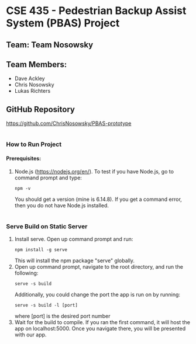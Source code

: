 # CSE 435 - Pedestrian Backup Assist System (PBAS) Project
## Team: Team Nosowsky
## Team Members:
- Dave Ackley
- Chris Nosowsky
- Lukas Richters

## GitHub Repository
https://github.com/ChrisNosowsky/PBAS-prototype

#

### How to Run Project
#### Prerequisites:
1. Node.js (https://nodejs.org/en/). To test if you have Node.js, go to command prompt and type:
    ```
    npm -v
    ```
     You should get a version (mine is 6.14.8). If you get a command error, then you do not have Node.js installed.

#

### Serve Build on Static Server
1. Install serve. Open up command prompt and run:
    ```
    npm install -g serve
    ```
    This will install the npm package "serve" globally.
2. Open up command prompt, navigate to the root directory, and run the following:
    ```
    serve -s build
    ```
    Additionally, you could change the port the app is run on by running:
    ```
    serve -s build -l [port]
    ```
    where [port] is the desired port number
3. Wait for the build to compile. If you ran the first command, it will host the app on localhost:5000. Once you navigate there, you will be presented with our app.
